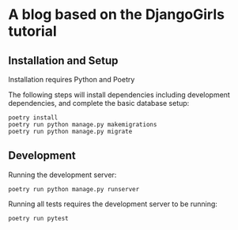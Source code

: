 # A blog based on the DjangoGirls tutorial

## Installation and Setup

Installation requires Python and Poetry

The following steps will install dependencies including development
dependencies, and complete the basic database setup:

```shell
poetry install
poetry run python manage.py makemigrations
poetry run python manage.py migrate
```

## Development

Running the development server:

```shell
poetry run python manage.py runserver
```

Running all tests requires the development server to be running:

```shell
poetry run pytest 
```
